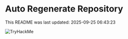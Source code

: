 # Auto Regenerate Repository

This README was last updated: 2025-09-25 06:43:23

 ![TryHackMe](https://tryhackme.com/badge/533634)